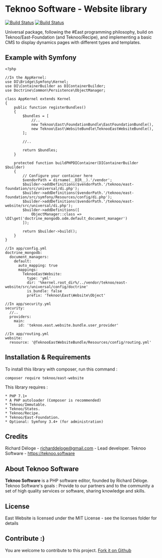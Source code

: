 Teknoo Software - Website library
=================================

[![Build Status](https://travis-ci.org/TeknooSoftware/east-website.svg?branch=master)](https://travis-ci.org/TeknooSoftware/east-website) [![Build Status](https://travis-ci.org/TeknooSoftware/east-website.svg?branch=master)](https://travis-ci.org/TeknooSoftware/east-website)

Universal package, following the #East programming philosophy, build on Teknoo/East-Foundation (and Teknoo/Recipe),
and implementing a basic CMS to display dynamics pages with different types and templates.

Example with Symfony
--------------------

    <?php

    //In the AppKernel:
    use DI\Bridge\Symfony\Kernel;
    use DI\ContainerBuilder as DIContainerBuilder;
    use Doctrine\Common\Persistence\ObjectManager;

    class AppKernel extends Kernel
    {
        public function registerBundles()
        {
            $bundles = [
                //..
                new Teknoo\East\FoundationBundle\EastFoundationBundle(),
                new Teknoo\East\WebsiteBundle\TeknooEastWebsiteBundle(),
            ];

            //..

            return $bundles;
        }

        protected function buildPHPDIContainer(DIContainerBuilder $builder)
        {
            // Configure your container here
            $vendorPath = dirname(__DIR__).'/vendor';
            $builder->addDefinitions($vendorPath.'/teknoo/east-foundation/src/universal/di.php');
            $builder->addDefinitions($vendorPath.'/teknoo/east-foundation/src/symfony/Resources/config/di.php');
            $builder->addDefinitions($vendorPath.'/teknoo/east-website/src/universal/di.php');
            $builder->addDefinitions([
                ObjectManager::class => \DI\get('doctrine_mongodb.odm.default_document_manager')
            ]);

            return $builder->build();
        }
    }

    //In app/config.yml
    doctrine_mongodb:
      document_managers:
        default:
          auto_mapping: true
          mappings:
            TeknooEastWebsite:
              type: 'yml'
              dir: '%kernel.root_dir%/../vendor/teknoo/east-website/src/universal/config/doctrine'
              is_bundle: false
              prefix: 'Teknoo\East\Website\Object'

    //In app/security.yml
    security:
      //..
      providers:
        main:
          id: 'teknoo.east.website.bundle.user_provider'

    //In app/routing.yml
    website:
      resource: '@TeknooEastWebsiteBundle/Resources/config/routing.yml'

Installation & Requirements
---------------------------
To install this library with composer, run this command :

    composer require teknoo/east-website

This library requires :

    * PHP 7.1+
    * A PHP autoloader (Composer is recommended)
    * Teknoo/Immutable.
    * Teknoo/States.
    * Teknoo/Recipe.
    * Teknoo/East-Foundation.
    * Optional: Symfony 3.4+ (for administration)

Credits
-------
Richard Déloge - <richarddeloge@gmail.com> - Lead developer.
Teknoo Software - <https://teknoo.software>

About Teknoo Software
---------------------
**Teknoo Software** is a PHP software editor, founded by Richard Déloge.
Teknoo Software's goals : Provide to our partners and to the community a set of high quality services or software,
 sharing knowledge and skills.

License
-------
East Website is licensed under the MIT License - see the licenses folder for details

Contribute :)
-------------

You are welcome to contribute to this project. [Fork it on Github](CONTRIBUTING.md)
